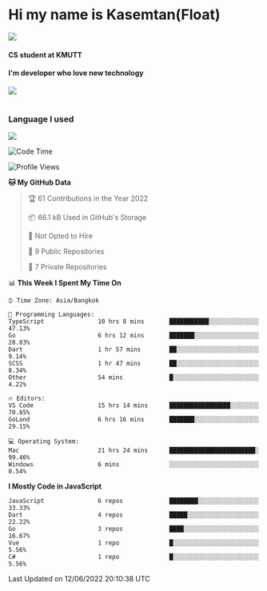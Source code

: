 # Hi my name is Kasemtan(Float)
![](https://64.media.tumblr.com/9c2a8f831efe8da556ffbf89cebb52c9/b86c1ab833a37e32-93/s1280x1920/d000dc22f75df64be2bc150f5fa69c4f6df6bb07.gifv)
#### CS student at KMUTT
#### I'm developer who love new technology
[![](https://github-readme-stats.vercel.app/api?username=FloatKasemtan&show_icons=true&theme=nightowl)]()
#
### Language I used
[![](https://github-readme-stats.vercel.app/api/top-langs/?username=FloatKasemtan&layout=compact&theme=nightowl)]()
<!--START_SECTION:waka-->
![Code Time](http://img.shields.io/badge/Code%20Time-442%20hrs%2012%20mins-blue)

![Profile Views](http://img.shields.io/badge/Profile%20Views-0-blue)

**🐱 My GitHub Data** 

> 🏆 61 Contributions in the Year 2022
 > 
> 📦 66.1 kB Used in GitHub's Storage 
 > 
> 🚫 Not Opted to Hire
 > 
> 📜 9 Public Repositories 
 > 
> 🔑 7 Private Repositories  
 > 
📊 **This Week I Spent My Time On** 

```text
⌚︎ Time Zone: Asia/Bangkok

💬 Programming Languages: 
TypeScript               10 hrs 8 mins       ███████████░░░░░░░░░░░░░░   47.13% 
Go                       6 hrs 12 mins       ███████░░░░░░░░░░░░░░░░░░   28.83% 
Dart                     1 hr 57 mins        ██░░░░░░░░░░░░░░░░░░░░░░░   9.14% 
SCSS                     1 hr 47 mins        ██░░░░░░░░░░░░░░░░░░░░░░░   8.34% 
Other                    54 mins             █░░░░░░░░░░░░░░░░░░░░░░░░   4.22%

🔥 Editors: 
VS Code                  15 hrs 14 mins      █████████████████░░░░░░░░   70.85% 
GoLand                   6 hrs 16 mins       ███████░░░░░░░░░░░░░░░░░░   29.15%

💻 Operating System: 
Mac                      21 hrs 24 mins      ████████████████████████░   99.46% 
Windows                  6 mins              ░░░░░░░░░░░░░░░░░░░░░░░░░   0.54%

```

**I Mostly Code in JavaScript** 

```text
JavaScript               6 repos             ████████░░░░░░░░░░░░░░░░░   33.33% 
Dart                     4 repos             █████░░░░░░░░░░░░░░░░░░░░   22.22% 
Go                       3 repos             ████░░░░░░░░░░░░░░░░░░░░░   16.67% 
Vue                      1 repo              █░░░░░░░░░░░░░░░░░░░░░░░░   5.56% 
C#                       1 repo              █░░░░░░░░░░░░░░░░░░░░░░░░   5.56%

```



 Last Updated on 12/06/2022 20:10:38 UTC
<!--END_SECTION:waka-->
<!--
**FloatKasemtan/FloatKasemtan** is a ✨ _special_ ✨ repository because its `README.md` (this file) appears on your GitHub profile.

Here are some ideas to get you started:

- 🔭 I’m currently working on ...
- 🌱 I’m currently learning ...
- 👯 I’m looking to collaborate on ...
- 🤔 I’m looking for help with ...
- 💬 Ask me about ...
- 📫 How to reach me: ...
- 😄 Pronouns: ...
- ⚡ Fun fact: ...
-->

